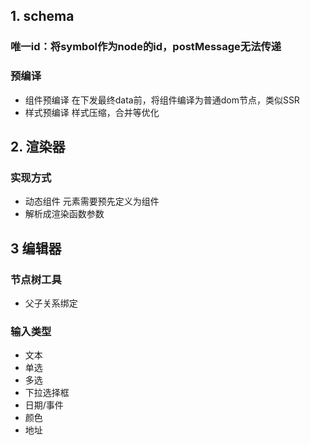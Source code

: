 ## 1. schema
### 唯一id：将symbol作为node的id，postMessage无法传递

### 预编译

* 组件预编译
在下发最终data前，将组件编译为普通dom节点，类似SSR
* 样式预编译
样式压缩，合并等优化

## 2. 渲染器

### 实现方式

* 动态组件
元素需要预先定义为组件
* 解析成渲染函数参数

## 3 编辑器

### 节点树工具

* 父子关系绑定

### 输入类型

* 文本
* 单选
* 多选
* 下拉选择框
* 日期/事件
* 颜色
* 地址

